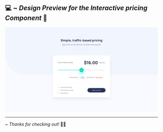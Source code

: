 💻 ~ *Design Preview for the Interactive pricing Component* 🔻
------------------------------------------------
![Design preview for the Interactive pricing component](./design/desktop-design.jpg)

------------------------------------------------

~ *Thanks for checking out!* 👋🏻